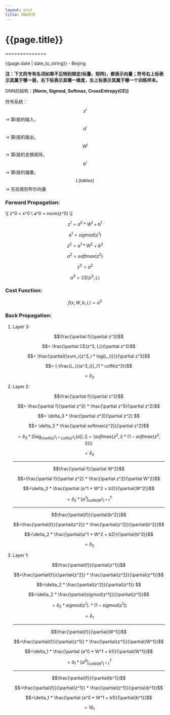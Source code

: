 ```yaml
---
layout: post
title: DNN求导
---
```


# {{page.title}}
==============

<p class="meta">{{page.date | date_to_string}} - Beijing</p>

**注：下文的专有名词如果不见特别限定(标量、矩阵)，都表示向量；符号右上标表示其属于哪一层，右下标表示其哪一维度，左上标表示其属于哪一个训练样本。**

DNN的结构：**[Norm, Sigmod, Softmax, CrossEntropy(CE)]**

符号系统：$$z^i$$ -> 第i层的输入，$$a^i$$ -> 第i层的输出，$$W^i$$ -> 第i层的变换矩阵，$$b^i$$ -> 第i层的偏置，$$L(lables)$$ -> 先验类别布尔向量

### Forward Propagation:

\\[
z^0 = x^0 \\
a^0 = norm(z^0)
\\]

$$z^1 = a^0 * W^1 + b^1$$

$$a^1 = sigmod(z^1)$$

$$z^2 = a^1 * W^2 + b^2$$

$$a^2 = softmax(z^2)$$

$$z^3 = a^2$$

$$a^3 = CE(z^3, L)$$

### Cost Function: 

$$f(x, W, b, L) = a^3 $$

### Back Propagation:

1. Layer 3:


	$$\frac{\partial f}{\partial z^3}$$

	$$= \frac{\partial CE(z^3, L)}{\partial z^3}$$

	$$= \frac{\partial{\sum_i{z^3_i * log(L_i)}}}{\partial z^3}$$

	$$= [-\frac{L_i}{a^3_i}]_{1 * colN(z^3)}$$

	$$= \delta_3$$

2. Layer 2:

	$$\frac{\partial f}{\partial z^2}$$

	$$= \frac{\partial f}{\partial z^3} * \frac{\partial z^3}{\partial z^2}$$

	$$= \delta_3 * \frac{\partial z^3}{\partial z^2} $$

	$$= \delta_3 * \frac{\partial softmax(z^2)}{\partial z^2}$$

	$$= \delta_3 * Diag_{rowN(z^2) * colN(z^2)} \{e[i, i] = (softmax(z^2, i) * (1 - softmax(z^2, i)))\}$$

	$$= \delta_2$$
	
	---

	$$\frac{\partial f}{\partial W^2}$$

	$$=\frac{\partial f}{\partial z^2} * \frac{\partial z^2}{\partial W^2}$$

	$$=\delta_2 * \frac{\partial (a^1 * W^2 + b2)}{\partial{W^2}}$$

	$$=\delta_2 * [a^1]^T_{colN(W^2)*1}$$
	
	---

	$$\frac{\partial{f}}{\partial{b^2}}$$

	$$=\frac{\partial{f}}{\partial{z^2}} * \frac{\partial{z^2}}{\partial{b^2}}$$

	$$=\delta_2 * \frac{\partial{a^1 * W^2 + b2}}{\partial{b^2}}$$

	$$=\delta_2$$

3. Layer 1:

	$$\frac{\partial{f}}{\partial{z^1}}$$

	$$=\frac{\partial{f}}{\partial{z^2}} * \frac{\partial{z^2}}{\partial{z^1}}$$

	$$=\delta_2 * \frac{\partial{z^2}}{\partial{z^1}} $$

	$$=\delta_2 * \frac{\partial{sigmod(z^1)}}{\partial{z^1}}$$

	$$=\delta_2 * sigmod(z^1) .* (1 - sigmod(z^1))$$

	$$=\delta_1$$
	
	---

	$$\frac{\partial{f}}{\partial{W^1}}$$

	$$=\frac{\partial{f}}{\partial{z^1}} * \frac{\partial{z^1}}{\partial{W^1}}$$

	$$=\delta_1 * \frac{\partial (a^0 * W^1 + b1)}{\partial{W^1}}$$

	$$=\delta_1 * [a^0]^T_{colN(W^1)*1}$$
	
	---

	$$\frac{\partial{f}}{\partial{b^1}}$$

	$$=\frac{\partial{f}}{\partial{z^1}} * \frac{\partial{z^1}}{\partial{b^1}}$$

	$$=\delta_1 * \frac{\partial (a^0 * W^1 + b1)}{\partial{b^1}}$$

	$$=1
	\delta_1$$

